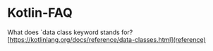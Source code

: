 # Kotlin-FAQ

What does `data class  keyword stands for?
[https://kotlinlang.org/docs/reference/data-classes.html](reference)
